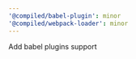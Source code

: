 ```yaml
---
'@compiled/babel-plugin': minor
'@compiled/webpack-loader': minor
---
```


Add babel plugins support
